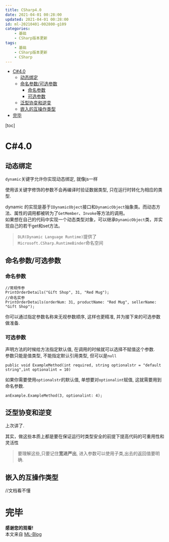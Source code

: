 ```yaml
---
title: CSharp4.0
date: 2021-04-01 00:28:00
updated: 2021-04-01 00:28:00
id: ml-20210401-002800-g109
categories:
	- 基础
	- CSharp版本更新
tags: 
	- 基础
	- CSharp版本更新
	- CSharp
---
```


- [C#4.0](#c40)
	- [动态绑定](#动态绑定)
	- [命名参数/可选参数](#命名参数可选参数)
		- [命名参数](#命名参数)
		- [可选参数](#可选参数)
	- [泛型协变和逆变](#泛型协变和逆变)
	- [嵌入的互操作类型](#嵌入的互操作类型)
- [完毕](#完毕)


<!--more-->

[toc]

# C#4.0

## 动态绑定

`dynamic`关键字允许你实现动态绑定, 就像js一样

使用该关键字修饰的参数不会再编译时验证数据类型, 只在运行时转化为相应的类型.

dynamic 的实现是基于`IDynamicObject`接口和`DynamicObject`抽象类。而动态方法、属性的调用都被转为了`GetMember`、`Invoke`等方法的调用。  
如果想在自己的代码中实现一个动态类型对象，可以继承`DynamicObject`类，并实现自己的若干get和set方法。	

> `DLR(Dynamic Language Runtime)`提供了`Microsoft.CSharp.RuntimeBinder`命名空间

## 命名参数/可选参数

### 命名参数

```
//常规传参
PrintOrderDetails("Gift Shop", 31, "Red Mug");
//命名实参
PrintOrderDetails(orderNum: 31, productName: "Red Mug", sellerName: "Gift Shop");
```

你可以通过指定参数名称来无视参数顺序, 这样也更精准, 并为接下来的可选参数做准备.

### 可选参数

声明方法的时候给方法指定默认值, 在调用的时候就可以选择不赋值这个参数.  
参数只能是值类型, 不能指定默认引用类型, 但可以是`null`

```
public void ExampleMethod(int required, string optionalstr = "default string",int optionalint = 10)
```

如果你需要使用`optionalstr`的默认值, 单想要对`optionalint`赋值, 这就需要用到命名参数.

```
anExample.ExampleMethod(3, optionalint: 4);
```

## 泛型协变和逆变

上次讲了.

其实，做这些本质上都是要在保证运行时类型安全的前提下提高代码的可重用性和灵活性

> 要理解这些,只要记住**宽进严出**, 进入参数可以使用子类,出去的返回值要明确.

## 嵌入的互操作类型

//文档看不懂

# 完毕

**感谢您的观看!**  
本文来自 [ML-Blog][ML-Blog_Link]

<!-- 图片 -->

<!-- 链接 -->

<!-- 水印 -->
[ML-Blog_Link]:https://userminghaoli.github.io/ "我的博客"
